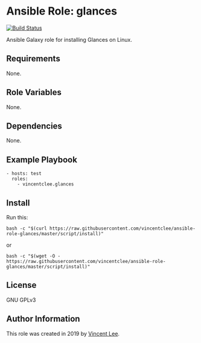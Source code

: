 # Ansible Role: glances

[![Build Status](https://travis-ci.org/vincentclee/ansible-role-glances.svg?branch=master)](https://travis-ci.org/vincentclee/ansible-role-glances)

Ansible Galaxy role for installing Glances on Linux.

## Requirements

None.

## Role Variables

None.

## Dependencies

None.

## Example Playbook

    - hosts: test
      roles:
        - vincentclee.glances

## Install

Run this:

    bash -c "$(curl https://raw.githubusercontent.com/vincentclee/ansible-role-glances/master/script/install)"

or

    bash -c "$(wget -O - https://raw.githubusercontent.com/vincentclee/ansible-role-glances/master/script/install)"

## License

GNU GPLv3

## Author Information

This role was created in 2019 by [Vincent Lee](https://github.com/vincentclee).
